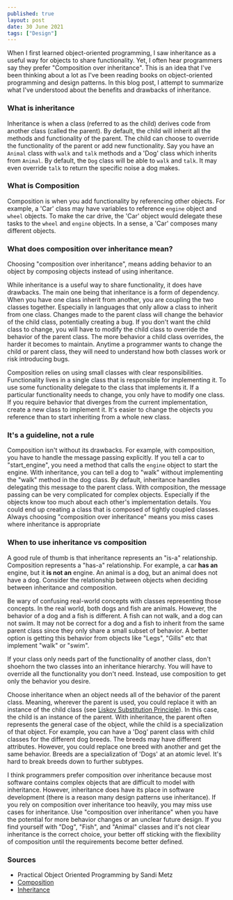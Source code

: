```yaml
---
published: true
layout: post
date: 30 June 2021
tags: ["Design"]
---
```


When I first learned object-oriented programming, I saw inheritance as a useful way for objects to share functionality. Yet, I often hear programmers say they prefer "Composition over inheritance".  This is an idea that I've been thinking about a lot as I've been reading books on object-oriented programming and design patterns. In this blog post, I attempt to summarize what I've understood about the benefits and drawbacks of inheritance.

### What is inheritance
Inheritance is when a class (referred to as the child) derives code from another class (called the parent). By default, the child will inherit all the methods and functionality of the parent. The child can choose to override the functionality of the parent or add new functionality. Say you have an `Animal` class with `walk` and `talk` methods and a 'Dog' class which inherits from `Animal`. By default, the `Dog` class will be able to `walk` and `talk`. It may even override `talk` to return the specific noise a dog makes. 

### What is Composition
Composition is when you add functionality by referencing other objects. For example, a 'Car' class may have variables to reference `engine` object and `wheel` objects. To make the car drive, the 'Car' object would delegate these tasks to the `wheel` and `engine` objects. In a sense, a 'Car' composes many different objects. 

### What does composition over inheritance mean? 
Choosing "composition over inheritance", means adding behavior to an object by composing objects instead of using inheritance. 

While inheritance is a useful way to share functionality, it does have drawbacks. The main one being that inheritance is a form of dependency. When you have one class inherit from another, you are coupling the two classes together. Especially in languages that only allow a class to inherit from one class.  Changes made to the parent class will change the behavior of the child class, potentially creating a bug. If you don't want the child class to change, you will have to modify the child class to override the behavior of the parent class. The more behavior a child class overrides, the harder it becomes to maintain. Anytime a programmer wants to change the child or parent class, they will need to understand how both classes work or risk introducing bugs. 

Composition relies on using small classes with clear responsibilities. Functionality lives in a single class that is responsible for implementing it. To use some functionality delegate to the class that implements it. If a particular functionality needs to change, you only have to modify one class. If you require behavior that diverges from the current implementation, create a new class to implement it. It's easier to change the objects you reference than to start inheriting from a whole new class. 

### It's a guideline, not a rule 
Composition isn't without its drawbacks. For example, with composition, you have to handle the message passing explicitly. If you tell a car to "start_engine", you need a method that calls the `engine` object to start the engine. With inheritance, you can tell a dog to "walk" without implementing the "walk" method in the dog class. By default, inheritance handles delegating this message to the parent class. With composition, the message passing can be very complicated for complex objects. Especially if the objects know too much about each other's implementation details. You could end up creating a class that is composed of tightly coupled classes. Always choosing "composition over inheritance" means you miss cases where inheritance is appropriate

### When to use inheritance vs composition
A good rule of thumb is that inheritance represents an "is-a" relationship. Composition represents a "has-a" relationship. For example, a car **has an** engine, but it **is not an** engine. An animal is a dog, but an animal does not have a dog. Consider the relationship between objects when deciding between inheritance and composition. 

Be wary of confusing real-world concepts with classes representing those concepts. In the real world, both dogs and fish are animals. However, the behavior of a dog and a fish is different. A fish can not walk, and a dog can not swim. It may not be correct for a dog and a fish to inherit from the same parent class since they only share a small subset of behavior. A better option is getting this behavior from objects like "Legs", "Gills" etc that implement "walk" or "swim". 

If your class only needs part of the functionality of another class, don't shoehorn the two classes into an inheritance hierarchy. You will have to override all the functionality you don't need. Instead, use composition to get only the behavior you desire. 

Choose inheritance when an object needs all of the behavior of the parent class. Meaning, wherever the parent is used, you could replace it with an instance of the child class (see [Liskov Substitution Principle](https://stackify.com/solid-design-liskov-substitution-principle/)). In this case, the child is an instance of the parent. With inheritance, the parent often represents the general case of the object, while the child is a specialization of that object. For example, you can have a 'Dog' parent class with child classes for the different dog breeds.  The breeds may have different attributes. However, you could replace one breed with another and get the same behavior. Breeds are a specialization of 'Dogs' at an atomic level. It's hard to break breeds down to further subtypes. 

I think programmers prefer composition over inheritance because most software contains complex objects that are difficult to model with inheritance. However, inheritance does have its place in software development (there is a reason many design patterns use inheritance). If you rely on composition over inheritance too heavily, you may miss use cases for inheritance. Use "composition over inheritance" when you have the potential for more behavior changes or an unclear future design. If you find yourself with "Dog", "Fish", and "Animal" classes and it's not clear inheritance is the correct choice, your better off sticking with the flexibility of composition until the requirements become better defined.

### Sources
- Practical Object Oriented Programming by Sandi Metz
- [Composition](https://stackify.com/oop-concepts-composition/)
- [Inheritance](https://stackify.com/oop-concept-inheritance/)
